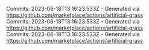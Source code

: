 Commits: 2023-06-18T13:16:23.533Z - Generated via https://github.com/marketplace/actions/artificial-grass
<br>
Commits: 2023-06-18T13:16:23.533Z - Generated via https://github.com/marketplace/actions/artificial-grass
<br>
Commits: 2023-06-18T13:16:23.533Z - Generated via https://github.com/marketplace/actions/artificial-grass
<br>

